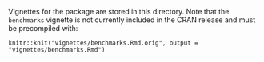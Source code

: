Vignettes for the package are stored in this directory. Note that the `benchmarks` vignette is not currently included in the CRAN release and must be precompiled with:

```{r}
knitr::knit("vignettes/benchmarks.Rmd.orig", output = "vignettes/benchmarks.Rmd")
```
